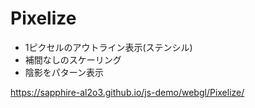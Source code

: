 Pixelize
==================================

- 1ピクセルのアウトライン表示(ステンシル)
- 補間なしのスケーリング
- 陰影をパターン表示

https://sapphire-al2o3.github.io/js-demo/webgl/Pixelize/